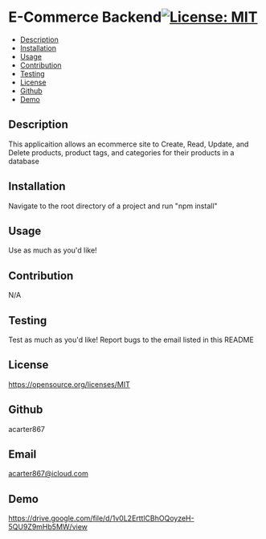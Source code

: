 # E-Commerce Backend[![License: MIT](https://img.shields.io/badge/License-MIT-yellow.svg)](https://opensource.org/licenses/MIT)

- [Description](#Description)
- [Installation](#Installation)
- [Usage](#Usage)
- [Contribution](#Contribution)
- [Testing](#Testing)
- [License](#License)
- [Github](#Github)
- [Demo](#Demo)


## Description
This applicaition allows an ecommerce site to Create, Read, Update, and Delete products, product tags, and categories for their products in a database

## Installation
Navigate to the root directory of a project and run "npm install"

## Usage
Use as much as you'd like!

## Contribution
N/A

## Testing
Test as much as you'd like! Report bugs to the email listed in this README 

## License 
https://opensource.org/licenses/MIT

## Github
acarter867

## Email
acarter867@icloud.com

## Demo
https://drive.google.com/file/d/1v0L2ErttlCBhOQoyzeH-5QU9Z9mHb5MW/view
